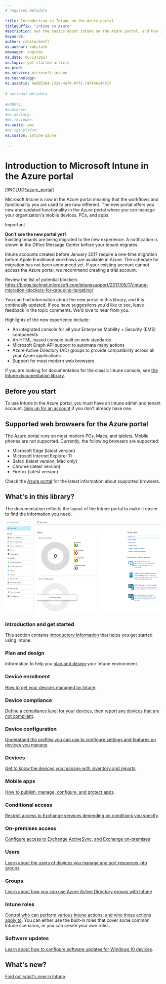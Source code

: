 ```yaml
---
# required metadata

title: Introduction to Intune on the Azure portal
titleSuffix: "Intune on Azure"
description: Get the basics about Intune on the Azure portal, and how it can help you manage your devices."
keywords:
author: robstackmsft
ms.author: robstack
nmanager: angrobe
ms.date: 06/13/2017
ms.topic: get-started-article
ms.prod:
ms.service: microsoft-intune
ms.technology:
ms.assetid: 4a085264-232a-4af0-97f1-747496c44517

# optional metadata

#ROBOTS:
#audience:
#ms.devlang:
#ms.reviewer:
ms.suite: ems
#ms.tgt_pltfrm:
ms.custom: intune-azure

---
```



# Introduction to Microsoft Intune in the Azure portal


[!INCLUDE[azure_portal](./includes/azure_portal.md)]

Microsoft Intune is now in the Azure portal meaning that the workflows and functionality you are used to are now different.
The new portal offers you new and updated functionality in the Azure portal where you can manage your organization's mobile devices, PCs, and apps.

> [!IMPORTANT]
> **Don’t see the new portal yet?**<br>
> Existing tenants are being migrated to the new experience. A notification is shown in the Office Message Center before your tenant migrates.
>
> Intune accounts created before January 2017 require a one-time migration before Apple Enrollment workflows are available in Azure. The schedule for migration has not been announced yet. If your existing account cannot access the Azure portal, we recommend creating a trial account.
>
> Review the list of potential blockers https://blogs.technet.microsoft.com/intunesupport/2017/05/17/intune-migration-blockers-for-grouping-targeting/


You can find information about the new portal in this library, and it is continually updated. If you have suggestions you'd like to see, leave feedback in the topic comments. We'd love to hear from you.

Highlights of the new experience include:

- An integrated console for all your Enterprise Mobility + Security (EMS) components
- An HTML-based console built on web standards
- Microsoft Graph API support to automate many actions
- Azure Active Directory (AD) groups to provide compatibility across all your Azure applications
- Support for most modern web browsers

If you are looking for documentation for the classic Intune console, see [the Intune documentation library](https://docs.microsoft.com/intune-classic/).

## Before you start

To use Intune in the Azure portal, you must have an Intune admin and tenant account. [Sign up for an account](https://portal.office.com/Signup/Signup.aspx?OfferId=40BE278A-DFD1-470a-9EF7-9F2596EA7FF9&dl=INTUNE_A&ali=1#0%20) if you don't already have one.

## Supported web browsers for the Azure portal

The Azure portal runs on most modern PCs, Macs, and tablets. Mobile phones are not supported.
Currently, the following browsers are supported:

- Microsoft Edge (latest version)
- Microsoft Internet Explorer 11
- Safari (latest version, Mac only)
- Chrome (latest version)
- Firefox (latest version)

Check the [Azure portal](https://docs.microsoft.com/azure/azure-preview-portal-supported-browsers-devices) for the latest information about supported browsers.

## What's in this library?

The documentation reflects the layout of the Intune portal to make it easier to find the information you need.

![Azure portal workloads](./media/azure-portal-workloads.png)

### Introduction and get started
This section contains [introductory information](introduction-intune.md) that helps you get started using Intune.
### Plan and design
Information to help you [plan and design](/intune-classic/plan-design/introduction) your Intune environment.
### Device enrollment
[How to get your devices managed by Intune](device-enrollment.md).
### Device compliance
[Define a compliance level for your devices, then report any devices that are not compliant](device-compliance.md).
### Device configuration
[Understand the profiles you can use to configure settings and features on devices you manage](device-profiles.md).
### Devices
[Get to know the devices you manage with inventory and reports](device-management.md).
### Mobile apps
[How to publish, manage, configure, and protect apps](app-management.md).
### Conditional access
[Restrict access to Exchange services depending on conditions you specify](conditional-access.md).
### On-premises access
[Configure access to Exchange ActiveSync, and Exchange on-premises](/intune-classic/deploy-use/mobile-device-management-with-exchange-activesync-and-microsoft-intune)
### Users
[Learn about the users of devices you manage and sort resources into groups](users-add.md).
### Groups
[Learn about how you can use Azure Active Directory groups with Intune](groups-get-started.md)
### Intune roles
[Control who can perform various Intune actions, and who those actions apply to](role-based-access-control.md). You can either use the built-in roles that cover some common Intune scenarios, or you can create your own roles.
### Software updates
[Learn about how to configure software updates for Windows 10 devices](windows-update-for-business-configure.md).



## What's new?

[Find out what's new in Intune](whats-new.md).
